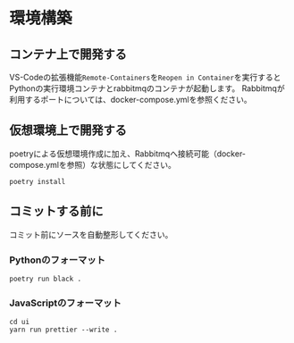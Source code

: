 # 環境構築

## コンテナ上で開発する
VS-Codeの拡張機能`Remote-Containers`を`Reopen in Container`を実行するとPythonの実行環境コンテナとrabbitmqのコンテナが起動します。
Rabbitmqが利用するポートについては、docker-compose.ymlを参照ください。

## 仮想環境上で開発する
poetryによる仮想環境作成に加え、Rabbitmqへ接続可能（docker-compose.ymlを参照）な状態にしてください。


``` shell
poetry install
```

## コミットする前に
コミット前にソースを自動整形してください。

### Pythonのフォーマット

``` shell
poetry run black .
```

### JavaScriptのフォーマット

``` shell
cd ui
yarn run prettier --write .
```
